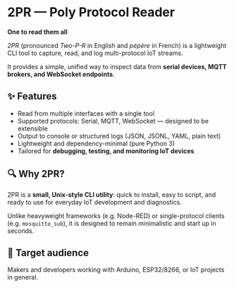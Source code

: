 # 2PR — Poly Protocol Reader

**One to read them all**

_2PR_ (pronounced _Two-P-R_ in English and _pépère_ in French) is a lightweight CLI tool to capture, read, and log multi-protocol IoT streams.

It provides a simple, unified way to inspect data from **serial devices, MQTT brokers, and WebSocket endpoints**.

## ✨ Features

-   Read from multiple interfaces with a single tool
-   Supported protocols: Serial, MQTT, WebSocket — designed to be extensible
-   Output to console or structured logs (JSON, JSONL, YAML, plain text)
-   Lightweight and dependency-minimal (pure Python 3)
-   Tailored for **debugging, testing, and monitoring IoT devices**

## 🔍 Why 2PR?

2PR is a **small, Unix-style CLI utility**: quick to install, easy to script, and ready to use for everyday IoT development and diagnostics.

Unlike heavyweight frameworks (e.g. Node-RED) or single-protocol clients (e.g. `mosquitto_sub`), it is designed to remain minimalistic and start up in seconds.

## 🎯 Target audience

Makers and developers working with Arduino, ESP32/8266, or IoT projects in general.

